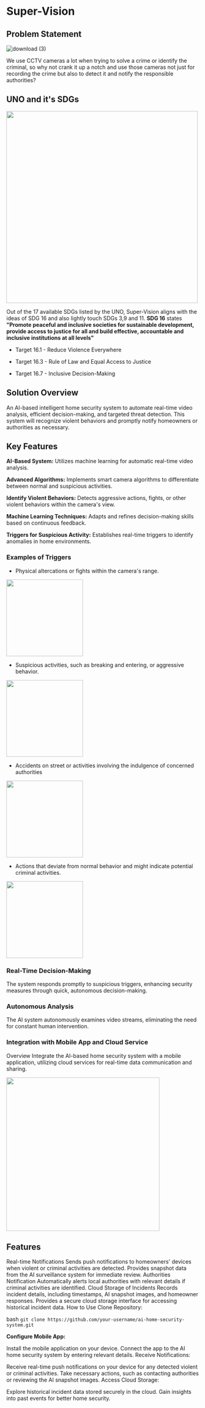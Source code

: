 # Super-Vision
## Problem Statement
![download (3)](https://github.com/ansh1119/HACKJNU-Binary-Brains/assets/122884420/a8dcdc5e-d662-4611-a1dd-b08b12301f06)


We use CCTV cameras a lot when trying to solve a crime or identify the criminal, so why not crank it up a notch and use those cameras not just for recording the crime but also to detect it and notify the responsible authorities?

## UNO and it's SDGs

<picture>
 <img src="https://github.com/ansh1119/HACKJNU-Binary-Brains/assets/122884420/1bdfdbfe-fbe4-4fc3-8d5b-796fd1222aa1" width="auto" height="500"/>
</picture>


Out of the 17 available SDGs listed by the UNO, Super-Vision aligns with the ideas of SDG 16 and also lightly touch SDGs 3,9 and 11. **SDG 16** states **"Promote peaceful and inclusive societies for sustainable development, provide access to justice for all and build effective, accountable and inclusive institutions at all levels"**

- Target 16.1 - Reduce Violence Everywhere

- Target 16.3 - Rule of Law and Equal Access to Justice

- Target 16.7 - Inclusive Decision-Making

## Solution Overview
An AI-based intelligent home security system to automate real-time video analysis, efficient decision-making, and targeted threat detection. This system will recognize violent behaviors and promptly notify homeowners or authorities as necessary.

## Key Features
**AI-Based System:** Utilizes machine learning for automatic real-time video analysis.

**Advanced Algorithms:** Implements smart camera algorithms to differentiate between normal and suspicious activities.

**Identify Violent Behaviors:** Detects aggressive actions, fights, or other violent behaviors within the camera's view.

**Machine Learning Techniques:** Adapts and refines decision-making skills based on continuous feedback.

**Triggers for Suspicious Activity:** Establishes real-time triggers to identify anomalies in home environments.

### Examples of Triggers
- Physical altercations or fights within the camera's range.

  <picture>
 <img src="https://github.com/rachit-goyal1071/HACKJNU-Binary-Brains/blob/main/assets/violence.jpg" width="auto" height="200"   />
</picture>

- Suspicious activities, such as breaking and entering, or aggressive behavior.

<picture>
 <img src="https://github.com/rachit-goyal1071/HACKJNU-Binary-Brains/assets/122884420/4442c964-6c0f-4bc6-acc8-2aaab7b63b70" width="auto" height="200"/>
</picture>

  
- Accidents on street or activities involving the indulgence of concerned authorities
  
<picture>
 <img src="https://github.com/rachit-goyal1071/HACKJNU-Binary-Brains/blob/main/assets/accident.jpg"  width="auto" height="200" />
</picture>

- Actions that deviate from normal behavior and might indicate potential criminal activities.
  
<picture>
 <img src="https://github.com/rachit-goyal1071/HACKJNU-Binary-Brains/assets/122884420/2c070c20-f0b4-4c65-9166-5b2034d6d380"  width="auto" height="200" />
</picture>

### Real-Time Decision-Making
The system responds promptly to suspicious triggers, enhancing security measures through quick, autonomous decision-making.

### Autonomous Analysis
The AI system autonomously examines video streams, eliminating the need for constant human intervention.

### Integration with Mobile App and Cloud Service
Overview
Integrate the AI-based home security system with a mobile application, utilizing cloud services for real-time data communication and sharing.

<picture>
 <img src="https://github.com/rachit-goyal1071/HACKJNU-Binary-Brains/blob/main/assets/Screenshot%202024-01-27%20at%201.33.38%E2%80%AFPM.png" width="auto" height="400"/>
</picture>

## Features
Real-time Notifications
Sends push notifications to homeowners' devices when violent or criminal activities are detected.
Provides snapshot data from the AI surveillance system for immediate review.
Authorities Notification
Automatically alerts local authorities with relevant details if criminal activities are identified.
Cloud Storage of Incidents
Records incident details, including timestamps, AI snapshot images, and homeowner responses.
Provides a secure cloud storage interface for accessing historical incident data.
How to Use
Clone Repository:

bash
`git clone https://github.com/your-username/ai-home-security-system.git`

**Configure Mobile App:**

Install the mobile application on your device.
Connect the app to the AI home security system by entering relevant details.
Receive Notifications:

Receive real-time push notifications on your device for any detected violent or criminal activities.
Take necessary actions, such as contacting authorities or reviewing the AI snapshot images.
Access Cloud Storage:

Explore historical incident data stored securely in the cloud.
Gain insights into past events for better home security.
